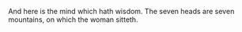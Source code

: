 And here is the mind which hath wisdom. The seven heads are seven mountains, on which the woman sitteth.
